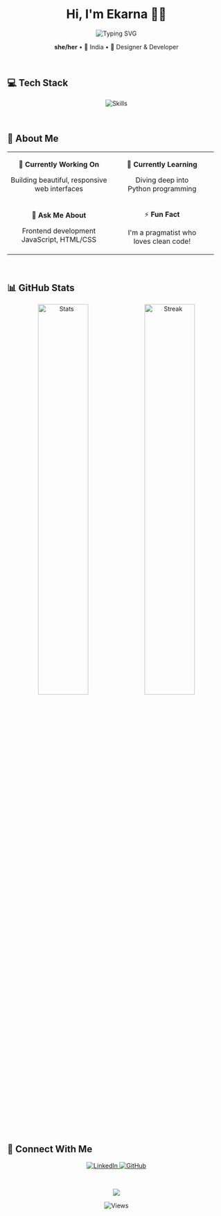 <h1 align="center">Hi, I'm Ekarna 👋💜</h1>

<p align="center">
  <img src="https://readme-typing-svg.herokuapp.com?font=Fira+Code&size=22&duration=3000&pause=1000&color=C77DFF&center=true&vCenter=true&width=440&lines=Designer+%F0%9F%8E%A8;Frontend+Developer+%F0%9F%92%BB;From+India+%F0%9F%87%AE%F0%9F%87%B3" alt="Typing SVG" />
</p>

<p align="center">
  <strong>she/her</strong> • 📍 India • 🎨 Designer & Developer
</p>

<br>

## 💻 Tech Stack

<p align="center">
  <img src="https://skillicons.dev/icons?i=html,css,js,python,figma,photoshop&theme=dark" alt="Skills" />
</p>

<br>

## 🌟 About Me

<table align="center">
<tr>
<td align="center" width="50%">
  
🔭 **Currently Working On**

Building beautiful, responsive<br>web interfaces

</td>
<td align="center" width="50%">
  
🌱 **Currently Learning**

Diving deep into<br>Python programming

</td>
</tr>
<tr>
<td align="center" width="50%">
  
💬 **Ask Me About**

Frontend development<br>JavaScript, HTML/CSS

</td>
<td align="center" width="50%">
  
⚡ **Fun Fact**

I'm a pragmatist who<br>loves clean code!

</td>
</tr>
</table>

<br>

## 📊 GitHub Stats

<p align="center">
  <img width="48%" src="https://github-readme-stats.vercel.app/api?username=eku2307&show_icons=true&theme=radical&hide_border=true&bg_color=0d1117&title_color=c77dff&icon_color=e0aaff&text_color=c9d1d9" alt="Stats" />
  <img width="48%" src="https://streak-stats.demolab.com/?user=eku2307&theme=radical&hide_border=true&background=0d1117&ring=c77dff&fire=e0aaff&currStreakLabel=c77dff" alt="Streak" />
</p>

<br>

## 💜 Connect With Me

<p align="center">
  <a href="https://www.linkedin.com/in/ekarnadas">
    <img src="https://img.shields.io/badge/LinkedIn-C77DFF?style=for-the-badge&logo=linkedin&logoColor=white" alt="LinkedIn" />
  </a>
  <a href="https://github.com/eku2307">
    <img src="https://img.shields.io/badge/GitHub-E0AAFF?style=for-the-badge&logo=github&logoColor=white" alt="GitHub" />
  </a>
</p>

<br>

<p align="center">
  <img src="https://capsule-render.vercel.app/api?type=waving&color=c77dff&height=100&section=footer" />
</p>

<p align="center">
  <img src="https://komarev.com/ghpvc/?username=eku2307&color=c77dff&style=flat-square" alt="Views" />
</p>
